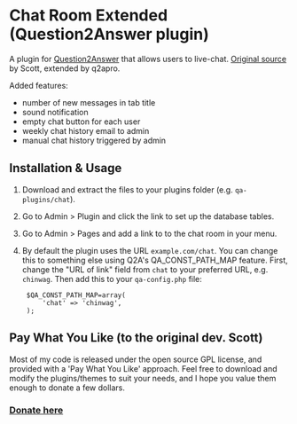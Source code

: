 
Chat Room Extended (Question2Answer plugin)
=================================================

A plugin for [Question2Answer](http://www.question2answer.org) that allows users to live-chat. [Original source](https://github.com/svivian/q2a-chat-room) by Scott, extended by q2apro. 

Added features: 

 - number of new messages in tab title
 - sound notification
 - empty chat button for each user
 - weekly chat history email to admin
 - manual chat history triggered by admin
 

Installation & Usage
-------------------------------------------------

1. Download and extract the files to your plugins folder (e.g. `qa-plugins/chat`).

2. Go to Admin > Plugin and click the link to set up the database tables.

3. Go to Admin > Pages and add a link to to the chat room in your menu.

4. By default the plugin uses the URL `example.com/chat`. You can change this to something else using Q2A's QA_CONST_PATH_MAP feature. First, change the "URL of link" field from `chat` to your preferred URL, e.g. `chinwag`. Then add this to your `qa-config.php` file:

		$QA_CONST_PATH_MAP=array(
			'chat' => 'chinwag',
		);


Pay What You Like (to the original dev. Scott)
-------------------------------------------------

Most of my code is released under the open source GPL license, and provided with a 'Pay What You Like' approach. Feel free to download and modify the plugins/themes to suit your needs, and I hope you value them enough to donate a few dollars.

### [Donate here](https://www.paypal.com/cgi-bin/webscr?cmd=_s-xclick&hosted_button_id=4R5SHBNM3UDLU)
